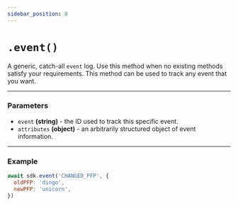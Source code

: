 ```yaml
---
sidebar_position: 8
---
```


# `.event()`

A generic, catch-all `event` log. Use this method when no existing methods
satisfy your requirements. This method can be used to track any event that you want.

---

### Parameters

- `event` **(string)** - the ID used to track this specific event.
- `attributes` **(object)** - an arbitrarily structured object of event information.

---

### Example

```js
await sdk.event('CHANGED_PFP', {
  oldPFP: 'dingo',
  newPFP: 'unicorn',
})
```
